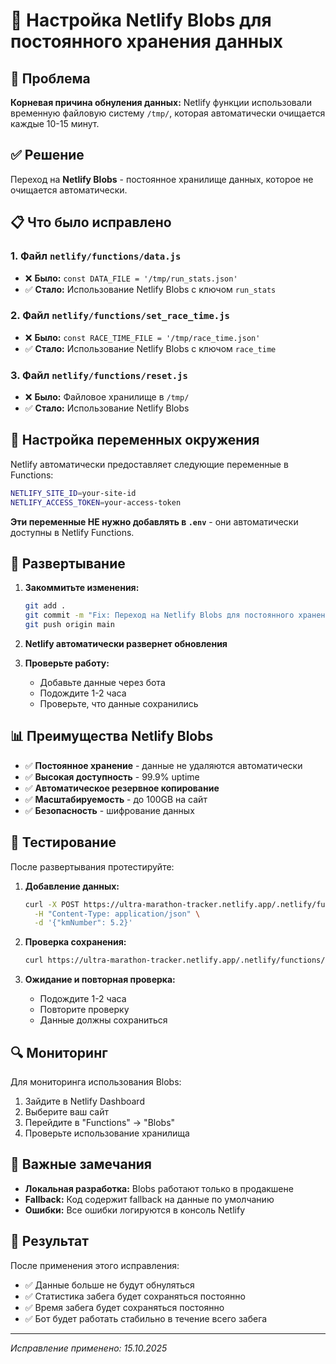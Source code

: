 # 🔧 Настройка Netlify Blobs для постоянного хранения данных

## 🚨 Проблема

**Корневая причина обнуления данных:** Netlify функции использовали временную файловую систему `/tmp/`, которая автоматически очищается каждые 10-15 минут.

## ✅ Решение

Переход на **Netlify Blobs** - постоянное хранилище данных, которое не очищается автоматически.

## 📋 Что было исправлено

### 1. Файл `netlify/functions/data.js`
- ❌ **Было:** `const DATA_FILE = '/tmp/run_stats.json'`
- ✅ **Стало:** Использование Netlify Blobs с ключом `run_stats`

### 2. Файл `netlify/functions/set_race_time.js`
- ❌ **Было:** `const RACE_TIME_FILE = '/tmp/race_time.json'`
- ✅ **Стало:** Использование Netlify Blobs с ключом `race_time`

### 3. Файл `netlify/functions/reset.js`
- ❌ **Было:** Файловое хранилище в `/tmp/`
- ✅ **Стало:** Использование Netlify Blobs

## 🔧 Настройка переменных окружения

Netlify автоматически предоставляет следующие переменные в Functions:

```bash
NETLIFY_SITE_ID=your-site-id
NETLIFY_ACCESS_TOKEN=your-access-token
```

**Эти переменные НЕ нужно добавлять в `.env`** - они автоматически доступны в Netlify Functions.

## 🚀 Развертывание

1. **Закоммитьте изменения:**
   ```bash
   git add .
   git commit -m "Fix: Переход на Netlify Blobs для постоянного хранения данных"
   git push origin main
   ```

2. **Netlify автоматически развернет обновления**

3. **Проверьте работу:**
   - Добавьте данные через бота
   - Подождите 1-2 часа
   - Проверьте, что данные сохранились

## 📊 Преимущества Netlify Blobs

- ✅ **Постоянное хранение** - данные не удаляются автоматически
- ✅ **Высокая доступность** - 99.9% uptime
- ✅ **Автоматическое резервное копирование**
- ✅ **Масштабируемость** - до 100GB на сайт
- ✅ **Безопасность** - шифрование данных

## 🧪 Тестирование

После развертывания протестируйте:

1. **Добавление данных:**
   ```bash
   curl -X POST https://ultra-marathon-tracker.netlify.app/.netlify/functions/data \
     -H "Content-Type: application/json" \
     -d '{"kmNumber": 5.2}'
   ```

2. **Проверка сохранения:**
   ```bash
   curl https://ultra-marathon-tracker.netlify.app/.netlify/functions/data
   ```

3. **Ожидание и повторная проверка:**
   - Подождите 1-2 часа
   - Повторите проверку
   - Данные должны сохраниться

## 🔍 Мониторинг

Для мониторинга использования Blobs:

1. Зайдите в Netlify Dashboard
2. Выберите ваш сайт
3. Перейдите в "Functions" → "Blobs"
4. Проверьте использование хранилища

## 📝 Важные замечания

- **Локальная разработка:** Blobs работают только в продакшене
- **Fallback:** Код содержит fallback на данные по умолчанию
- **Ошибки:** Все ошибки логируются в консоль Netlify

## 🎉 Результат

После применения этого исправления:
- ✅ Данные больше не будут обнуляться
- ✅ Статистика забега будет сохраняться постоянно
- ✅ Время забега будет сохраняться постоянно
- ✅ Бот будет работать стабильно в течение всего забега

---
*Исправление применено: 15.10.2025*
